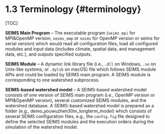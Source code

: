 1.3 Terminology {#terminology}
==================================

[TOC]

**SEIMS Main Program** – The executable program (`seims_mpi` for MPI&OpenMP version, `seims_omp` or `seims` for OpenMP version or seims for serial version) which would read all configuration files, load all configured modules and input data (includes climate, spatial data, and management data, etc.), and outputs specified outputs.

**SEIMS Module** – A dynamic link library file (i.e., `.dll` on Windows, `.so` on Unix-like systems, or `.dylib` on macOS) file which follows SEIMS module APIs and could be loaded by SEIMS main program. A SEIMS module is corresponding to one watershed subprocess. 

**SEIMS-based watershed model** – A SEIMS-based watershed model consists of one version of SEIMS main program (i.e., OpenMP version or MPI&OpenMP version), several customized SEIMS modules, and the watershed database. A SEIMS-based watershed model is prepared as a folder (e.g., demo_youwuzhen30m_longterm_model) which consists of several SEIMS configuration files, e.g., the `config.fig` file designed to define the selected SEIMS modules and the execution orders during the simulation of the watershed model.

